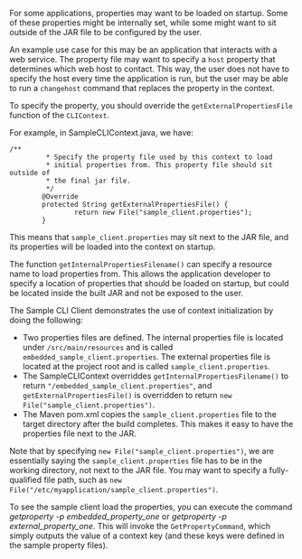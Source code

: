 For some applications, properties may want to be loaded on startup. Some of these properties might be internally set, while some might want to sit outside of the JAR file to be configured by the user.

An example use case for this may be an application that interacts with a web service. The property file may want to specify a `host` property that determines which web host to contact. This way, the user does not have to specify the host every time the application is run, but the user may be able to run a `changehost` command that replaces the property in the context.

To specify the property, you should override the `getExternalPropertiesFile` function of the `CLIContext`.

For example, in SampleCLIContext.java, we have:
```
/**
         * Specify the property file used by this context to load
         * initial properties from. This property file should sit outside of
         * the final jar file.
         */
        @Override
        protected String getExternalPropertiesFile() {
                return new File("sample_client.properties");
        }
```

This means that `sample_client.properties` may sit next to the JAR file, and its properties will be loaded into the context on startup.

The function `getInternalPropertiesFilename()` can specify a resource name to load properties from. This allows the application developer to specify a location of properties that should be loaded on startup, but could be located inside the built JAR and not be exposed to the user.

The Sample CLI Client demonstrates the use of context initialization by doing the following:

  * Two properties files are defined. The internal properties file is located under `/src/main/resources` and is called `embedded_sample_client.properties`. The external properties file is located at the project root and is called `sample_client.properties`.
  * The SampleCLIContext overriddes `getInternalPropertiesFilename()` to return `"/embedded_sample_client.properties"`, and `getExternalPropertiesFile()` is overridden to return `new File("sample_client.properties")`.
  * The Maven pom.xml copies the `sample_client.properties` file to the target directory after the build completes. This makes it easy to have the properties file next to the JAR.

Note that by specifying `new File("sample_client.properties")`, we are essentially saying the `sample_client.properties` file has to be in the working directory, not next to the JAR file. You may want to specify a fully-qualified file path, such as `new File("/etc/myapplication/sample_client.properties")`.

To see the sample client load the properties, you can execute the command _getproperty -p embedded\_property\_one_ or _getproperty -p external\_property\_one_. This will invoke the `GetPropertyCommand`, which simply outputs the value of a context key (and these keys were defined in the sample property files).